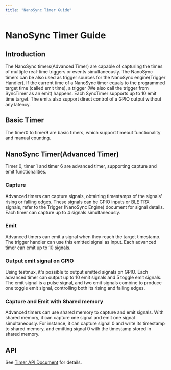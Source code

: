 ```yaml
---
title: "NanoSync Timer Guide"
---
```


# NanoSync Timer Guide
## Introduction 
The NanoSync timers(Advanced Timer) are capable of capturing the times of multiple real-time triggers or events simultaneously. The NanoSync timers can be also used as trigger sources for the NanoSync engine(Trigger Handler).
If the current time of a NanoSync timer equals to the programmed target time (called emit time), a trigger (We also call the trigger from SyncTimer as an emit) happens. Each SyncTimer supports up to 10 emit time target. The emits also support direct control of a GPIO output without any latency.

## Basic Timer
The timer0 to timer9 are basic timers, which support timeout functionality  and  manual counting.

## NanoSync Timer(Advanced Timer)
Timer 0, timer 1 and timer 6 are advanced timer, supporting capture and emit functionalities. 
### Capture
Advanced timers can capture signals, obtaining timestamps of the signals' rising or falling edges. These signals can be GPIO inputs or BLE TRX signals, refer to the Trigger (NanoSync Engine) document for signal details. Each timer can capture up to 4 signals simultaneously.

### Emit
Advanced timers can emit a signal when they reach the target timestamp. The trigger handler can use this emitted signal as input. Each advanced timer can emit up to 10 signals.

### Output emit signal on GPIO
Using testmux, it's possible to output emitted signals on GPIO. Each advanced timer can output up to 10 emit signals and 5 toggle emit signals. The emit signal is a pulse signal, and two emit signals combine to produce one toggle emit signal, controlling both its rising and falling edges.

### Capture and Emit with Shared memory
Advanced timers can use shared memory to capture and emit signals. With shared memory, it can capture one signal and emit one signal simultaneously. For instance, it can capture signal 0 and write its timestamp to shared memory, and emitting signal 0 with the timestamp stored in shared memory.

## API
See [Timer API Document](https://inplay-inc.github.io/API%20Doc/html/group___h_a_l___t_r_i_g.html) for details.




